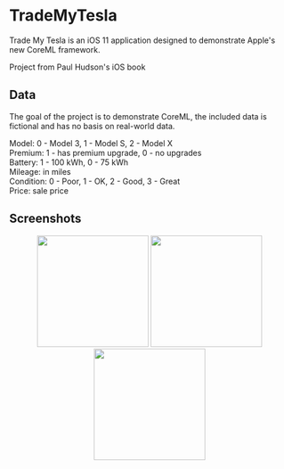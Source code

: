 # TradeMyTesla

Trade My Tesla is an iOS 11 application designed to demonstrate Apple's new CoreML framework.

Project from Paul Hudson's iOS book

## Data

The goal of the project is to demonstrate CoreML, the included data is fictional and has no basis on real-world data.

Model: 0 - Model 3, 1 - Model S, 2 - Model X<br>
Premium: 1 - has premium upgrade, 0 - no upgrades<br>
Battery: 1 - 100 kWh, 0 - 75 kWh<br>
Mileage: in miles<br>
Condition: 0 - Poor, 1 - OK, 2 - Good, 3 - Great<br>
Price: sale price

## Screenshots
<p align="center"><img src="https://i.imgur.com/iLRce8x.png" width="200"> <img src="https://i.imgur.com/N14TOIr.png" width="200"> <img src="https://i.imgur.com/e8gCeyv.png" width="200"></p>
